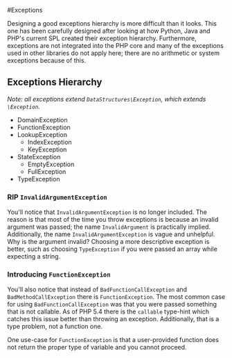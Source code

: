 #Exceptions

Designing a good exceptions hierarchy is more difficult than it looks. This one
has been carefully designed after looking at how Python, Java and PHP's current
SPL created their exception hierarchy. Furthermore, exceptions are not
integrated into the PHP core and many of the exceptions used in other libraries
do not apply here; there are no arithmetic or system exceptions because of
this.

## Exceptions Hierarchy

*Note: all exceptions extend `DataStructures\Exception`, which extends `\Exception`.*

 - DomainException
 - FunctionException
 - LookupException
   - IndexException
   - KeyException
 - StateException
   - EmptyException
   - FullException
 - TypeException

### RIP `InvalidArgumentException`

You'll notice that `InvalidArgumentException` is no longer included. The reason
is that most of the time you throw exceptions is because an invalid argument
was passed; the name `InvalidArgument` is practically implied. Additionally,
the name `InvalidArgumentException` is vague and unhelpful.  Why is the
argument invalid?  Choosing a more descriptive exception is better, such as
choosing `TypeException` if you were passed an array while expecting a string.

### Introducing `FunctionException`

You'll also notice that instead of `BadFunctionCallException` and
`BadMethodCallException` there is `FunctionException`. The most common case for
using `BadFunctionCallException` was that you were passed something that is not
callable.  As of PHP 5.4 there is the `callable` type-hint which catches this
issue better than throwing an exception. Additionally, that is a type problem,
not a function one.

One use-case for `FunctionException` is that a user-provided function does not
return the proper type of variable and you cannot proceed.
